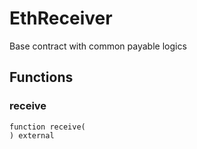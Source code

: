 # EthReceiver


Base contract with common payable logics




## Functions
### receive
```solidity
function receive(
) external
```
